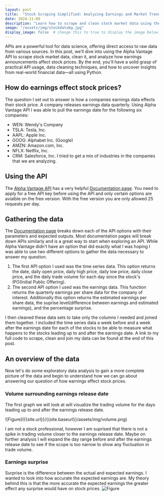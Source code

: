 ```yaml
---
layout: post
title:  "Stock Scraping Simplified: Analyzing Earnings and Market Trends with Alpha Vantage API"
date: 2024-11-09
description: "Learn how to scrape and clean stock market data using the Alpha Vantage API in Python. This hands-on guide for data science students explores the impact of earnings reports on stock prices, covering API data retrieval, preprocessing, and analysis."  
image: "/assets/img/stockdatabg.jpg"
display_image: false  # change this to true to display the image below the banner 
---
```

<p class="intro"><span class="dropcap">A</span>PIs are a powerful tool for data science, offering direct access to raw data from various sources. In this post, we’ll dive into using the Alpha Vantage API to scrape stock market data, clean it, and analyze how earnings announcements affect stock prices. By the end, you'll have a solid grasp of practical API usage, data cleaning techniques, and how to uncover insights from real-world financial data—all using Python.</p>

## How do earnings effect stock prices?
The question I set out to answer is how a companies earnings data effects their stock price. A company releases earnings data quarterly. Using Alpha Vantage API I was able to pull the earnings date for the following six companies: 
* WEN: Wendy's Company
* TSLA: Tesla, Inc.
* AAPL: Apple Inc.
* GOOG: Alphabet Inc. (Google)
* AMZN: Amazon.com, Inc.
* NFLX: Netflix, Inc.
* CRM: Salesforce, Inc.
I tried to get a mix of industries in the companies that we are analyzing.

## Using the API
The [Alpha Vantage API](https://www.alphavantage.co/) has a very helpful [Documentation page](https://www.alphavantage.co/documentation). You need to apply for a free API key before using the API and only certain options are avialble on the free version. With the free version you are only allowed 25 requests per day.

## Gathering the data
The [Documentation page](https://www.alphavantage.co/documentation) breaks down each of the API options with their parameters and expected outputs. Most documentation pages will break down APIs similarly and is a great way to start when exploring an API. While Alpha Vantage didn't have an option that did exactly what I was hoping I was able to use two different options to gather the data necessary to answer my question. 
1. The first API option I used was the time series data. This option returns the date, daily open price, daily high price, daily low price, daily close price, and the daily trade volume for each day since the stock's IPO(Initial Public Offering).
2. The second API option I used was the earnings data. This function returns the quarterly earnings per share data for the company of interest. Additionally this option returns the estimated earnings per share data, the suprise level(difference between earnings and estimated earnings), and the percentage surprise.
<p>I then cleaned these data sets to take only the columns I needed and joined them together. I included the time series data a week before and a week after the earnings date for each of the stocks to be able to measure what happens to the stocks leading up to and after the earnings date. A link to my full code to scrape, clean and join my data can be found at the end of this post.</p>

## An overview of the data
Now let's do some exploratory data analysis to gain a more complete picture of the data and begin to understand how we can go about answering our question of how earnings effect stock prices.

### Volume surrounding earnings release date
<p>The first graph we will look at will visualize the trading volume for the days leading up to and after the earnings release date.</p>
![Figure]({{site.url}}/{{site.baseurl}}/assets/img/volume.png)

I am not a stock professional, however I am suprised that there is not a spike in trading volume closer to the earnings release date. Maybe on further analysis I will expand the day range before and after the earnings release date to see if the scope is too narrow to show any fluctuation in trade volume.

### Earnings surprise
Surprise is the difference between the actual and expected earnings. I wanted to look into how accurate the expected earnings are. My theory behind this is that the more accurate the expected earnings the greater effect any surprise would have on stock prices.
![Figure]({{site.url}}/{{site.baseurl}}/assets/img/surprisePercentageDensity.png)
